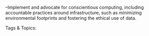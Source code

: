  –Implement and advocate for conscientious 
computing, including accountable practices 
around infrastructure, such as minimizing 
environmental footprints and fostering the 
ethical use of data.

   Tags & Topics:
   